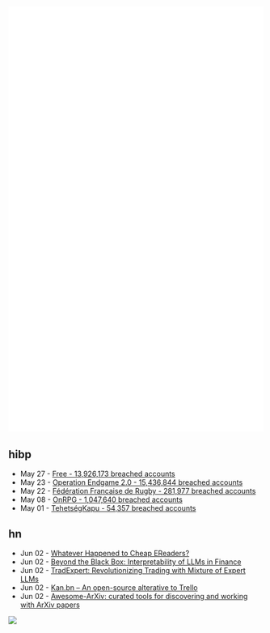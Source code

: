 ![Metrics](https://raw.githubusercontent.com/phixion/phixion/master/metrics.svg)

## hibp

<!--
for https://github.com/phixion/phixion/blob/main/.github/workflows/feeds.yml
-->
<!--START_SECTION:haveibeenpwnd-->
- May 27 - [Free - 13,926,173 breached accounts](https://haveibeenpwned.com/Breach/FreeMobile)
- May 23 - [Operation Endgame 2.0 - 15,436,844 breached accounts](https://haveibeenpwned.com/Breach/OperationEndgame2)
- May 22 - [Fédération Francaise de Rugby - 281,977 breached accounts](https://haveibeenpwned.com/Breach/FFR)
- May 08 - [OnRPG - 1,047,640 breached accounts](https://haveibeenpwned.com/Breach/OnRPG)
- May 01 - [TehetségKapu - 54,357 breached accounts](https://haveibeenpwned.com/Breach/TehetsegKapu)
<!--END_SECTION:haveibeenpwnd-->

## hn

<!--
for https://github.com/phixion/phixion/blob/main/.github/workflows/feeds.yml
-->
<!--START_SECTION:hn-->
- Jun 02 - [Whatever Happened to Cheap EReaders?](https://shkspr.mobi/blog/2025/05/whatever-happened-to-cheap-ereaders/)
- Jun 02 - [Beyond the Black Box: Interpretability of LLMs in Finance](https://arxiv.org/abs/2505.24650)
- Jun 02 - [TradExpert: Revolutionizing Trading with Mixture of Expert LLMs](https://arxiv.org/abs/2411.00782)
- Jun 02 - [Kan.bn – An open-source alterative to Trello](https://github.com/kanbn/kan)
- Jun 02 - [Awesome-ArXiv: curated tools for discovering and working with ArXiv papers](https://github.com/artnitolog/awesome-arxiv)
<!--END_SECTION:hn-->

<!--
for https://yhype.me
-->
![](https://hit.yhype.me/github/profile?user_id=13013670)

